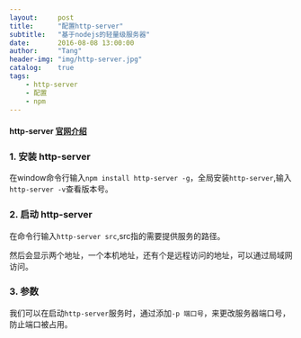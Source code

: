 ```yaml
---
layout:     post
title:      "配置http-server"
subtitle:   "基于nodejs的轻量级服务器"
date:       2016-08-08 13:00:00
author:     "Tang"
header-img: "img/http-server.jpg"
catalog:    true
tags:
    - http-server
    - 配置
    - npm
---
```


#### http-server [官网介绍](https://www.npmjs.com/package/http-server)

### 1. 安装 http-server

在window命令行输入`npm install http-server -g`，全局安装`http-server`,输入`http-server -v`查看版本号。

### 2. 启动 http-server

在命令行输入`http-server src`,src指的需要提供服务的路径。

然后会显示两个地址，一个本机地址，还有个是远程访问的地址，可以通过局域网访问。

### 3. 参数

我们可以在启动`http-server`服务时，通过添加`-p 端口号`，来更改服务器端口号，防止端口被占用。
